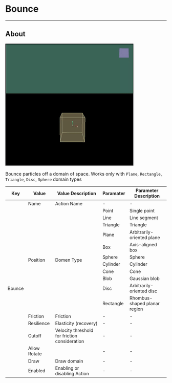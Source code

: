 # Bounce

___

## About

![alt text](media/bounce.gif)

Bounce particles off a domain of space. Works only with `Plane`, `Rectangle`, `Triangle`, `Disc`, `Sphere` domain types

<table><thead>
  <tr>
    <th>Key</th>
    <th>Value</th>
    <th>Value Description</th>
    <th>Paramater</th>
    <th>Parameter Description</th>
  </tr></thead>
<tbody>
  <tr>
    <td rowspan="18">Bounce</td>
    <td>Name</td>
    <td>Action Name</td>
    <td>-</td>
    <td>-</td>
  </tr>
  <tr>
    <td rowspan="11">Position</td>
    <td rowspan="11">Domen Type</td>
    <td>Point</td>
    <td>Single point</td>
  </tr>
  <tr>
    <td>Line</td>
    <td>Line segment</td>
  </tr>
  <tr>
    <td>Triangle</td>
    <td>Triangle</td>
  </tr>
  <tr>
    <td>Plane</td>
    <td>Arbitrarily-oriented plane</td>
  </tr>
  <tr>
    <td>Box</td>
    <td>Axis-aligned box</td>
  </tr>
  <tr>
    <td>Sphere</td>
    <td>Sphere</td>
  </tr>
  <tr>
    <td>Cylinder</td>
    <td>Cylinder</td>
  </tr>
  <tr>
    <td>Cone</td>
    <td>Cone</td>
  </tr>
  <tr>
    <td>Blob</td>
    <td>Gaussian blob</td>
  </tr>
  <tr>
    <td>Disc</td>
    <td>Arbitrarily-oriented disc</td>
  </tr>
  <tr>
    <td>Rectangle</td>
    <td>Rhombus-shaped planar region</td>
  </tr>
  <tr>
    <td>Friction</td>
    <td>Friction</td>
    <td>-</td>
    <td>-</td>
  </tr>
  <tr>
    <td>Resilience</td>
    <td>Elasticity (recovery)</td>
    <td>-</td>
    <td>-</td>
  </tr>
  <tr>
    <td>Cutoff</td>
    <td>Velocity threshold for friction consideration</td>
    <td>-</td>
    <td>-</td>
  </tr>
  <tr>
    <td>Allow Rotate</td>
    <td></td>
    <td>-</td>
    <td>-</td>
  </tr>
  <tr>
    <td>Draw</td>
    <td>Draw domain</td>
    <td>-</td>
    <td>-</td>
  </tr>
  <tr>
    <td>Enabled</td>
    <td>Enabling or disabling Action</td>
    <td>-</td>
    <td>-</td>
  </tr>
</tbody></table>
